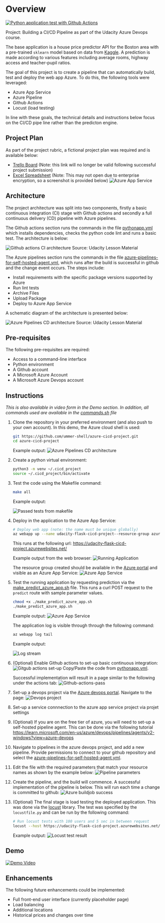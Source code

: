 
# Overview
[![Python application test with Github Actions](https://github.com/ummer-shell/azure-cicd-project/actions/workflows/pythonapp.yml/badge.svg)](https://github.com/ummer-shell/azure-cicd-project/actions/workflows/pythonapp.yml)

Project: Building a CI/CD Pipeline as part of the Udacity Azure Devops course. 

The base application is a house price predictor API for the Boston area  with a pre-trained `sklearn` model based on data from [Kaggle](https://www.kaggle.com/c/boston-housing). A prediction is made according to various features including average rooms, highway access and teacher-pupil ratios.

The goal of this project is to create a pipeline that can automatically build, test and deploy the web app Azure. To do this, the following tools were leveraged:
- Azure App Service
- Azure Pipeline
- Github Actions
- Locust (load testing)

In line with these goals, the technical details and instructions below focus on the CI/CD pipe line rather than the predicton engine.

## Project Plan
As part of the project rubric, a fictional project plan was required and is available below:
- [Trello Board](https://trello.com/b/s2edAcH3/udacity-ci-cd-pipeline) (Note: this link will no longer be valid following successful project submission)
- [Excel Spreadsheet](https://github.com/ummer-shell/azure-cicd-project/blob/main/project-plan.xlsx) (Note: This may not open due to enterprise encryption, so a screenshot is provided below)
![Azure App Service](./Screenshots/project-plan.PNG)


## Architecture
The project architecture was split into two components, firstly a basic continuous integration (CI) stage with Github actions and secondly a full continuous delivery (CD) pipeline with Azure pipelines.

The Github actions section runs the commands in the file [pythonapp.yml](./.github/workflows/pythonapp.yml) which installs dependencies, checks the python code lint and runs a basic test. The architecture is below:

![Github actions CI architecture](./Screenshots/github-actions-architecture.PNG)
Source: Udacity Lesson Material

The Azure pipelines section runs the commands in the file [azure-pipelines-for-self-hosted-agent.yml](./azure-pipelines-for-self-hosted-agent.yml), which runs after the build is successful in github and the change event occurs. The steps include:
- Install requirements with the specific package versions supported by Azure
- Run lint tests
- Archive Files
- Upload Package
- Deploy to Azure App Service

A schematic diagram of the architecture is presented below:

![Azure Pipelines CD architecture](./Screenshots/azure-cd-architecture.PNG)
Source: Udacity Lesson Material

## Pre-requisites
The following pre-requisites are required:
- Access to a command-line interface
- Python environment
- A Github account
- A Microsoft Azure Account
- A Microsoft Azure Devops account

## Instructions
*This is also available in video form in the Demo section. In addition, all commands used are available in the [commands.sh](https://github.com/ummer-shell/azure-cicd-project/blob/main/commands.sh) file*

1. Clone the repository in your preferred environment (and also push to your own account). In this demo, the Azure cloud shell is used: 
    ```bash
    git https://github.com/ummer-shell/azure-cicd-project.git
    cd azure-cicd-project
    ```
    Example output:
    ![Azure Pipelines CD architecture](./Screenshots/cloned-in-azure-cloud-shell.PNG)

2. Create a python virtual environment:
    ```bash
    python3 -m venv ~/.cicd_project
    source ~/.cicd_project/bin/activate
    ```

3. Test the code using the Makefile command:
    ```bash 
    make all
    ```
    Example output:

    ![Passed tests from makefile](./Screenshots//makefile-tests.PNG)

4. Deploy in the application to the Azure App Service:
    ```bash
    # Deploy web app (note: the name must be unique globally)
    az webapp up --name udacity-flask-cicd-project--resource-group azure-cicd-project
    ```
    This runs at the following url: https://udacity-flask-cicd-project.azurewebsites.net/

    Example output from the web browser:
    ![Running Application](./Screenshots/running-application.PNG)

    The resource group created should be available in the [Azure portal](https://portal.azure.com/) and visible as an Azure App Service:
    ![Azure App Service](./Screenshots/azure-app-service.PNG)

5. Test the running application by requesting prediction via the [make_predict_azure_app.sh](./make_predict_azure_app.sh) file. This runs a curl POST request to the `predict` route with sample parameter values.
    ```bash
    chmod +x ./make_predict_azure_app.sh
    ./make_predict_azure_app.sh
    ```
    Example output:
   ![Azure App Service](./Screenshots/cloud-shell-prediction.PNG)

    The application log is visible through through the following command:
    ```bash
    az webapp log tail
    ```

    Example output:

    ![Log stream](./Screenshots/log-stream.PNG)

6. (Optional) Enable Github actions to set-up basic continuous integration:
    ![Gitgub actions set-up](./Screenshots/github-actions-setup.PNG)
    Copy/Paste the code from [pythonapp.yml](./.github/workflows/pythonapp.yml).

    Successful implementation will result in a page similar to the following under the actions tab:
    ![Github-actions-pass](./Screenshots/github-action-pass.PNG)

7. Set-up a devops project via the [Azure devops portal](https://dev.azure.com). Navigate to the page:
    ![Devops project](./Screenshots/azure-devops-project.PNG)

8. Set-up a service connnection to the azure app service project via projet settings

9. (Optional) If you are on the free tier of azure, you will need to set-up a self-hosted pipeline agent. This can be done via the following tutorial
https://learn.microsoft.com/en-us/azure/devops/pipelines/agents/v2-windows?view=azure-devops 

10. Navigate to pipelines in the azure devops project, and add a new pipeline. Provide permissions to connect to your github repository and select the [azure-pipelines-for-self-hosted-agent.yml](./azure-pipelines-for-self-hosted-agent.yml).

11. Edit the file with the required parameters that match your resource names as shown by the example below:
    ![Pipeline parameters](./Screenshots/azure-pipeline-parameters.PNG)

12. Create the pipeline, and the build will commence. A successful implementation of the pipeline is below. This will run each time a change is committed to github:
    ![Azure buildjob success](./Screenshots/successful-run-buildjob.PNG)

13. (Optional) The final stage is load testing the deployed application. This was done via the [locust](https://docs.locust.io/en/stable/what-is-locust.html) library. The test was specified by the `locustfile.py` and can be run by the following command:
    ```bash
    # Run locust tests with 100 users and 5 sec in between request
    locust --host https://udacity-flask-cicd-project.azurewebsites.net/ --headless -u 100 -r 5
    ```

    Example output:
    ![Locust test result](./Screenshots/locust-test-result.PNG)

## Demo 

[![Demo Video](https://img.youtube.com/vi/z5C15f3-UFs/0.jpg)](https://youtu.be/z5C15f3-UFs)


## Enhancements
The following future enhancements could be implemented:
- Full front-end user interface (currently placeholder page)
- Load balancing
- Additional locations
- Historical prices and changes over time
